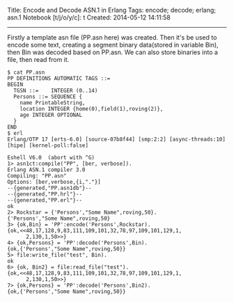 Title: Encode and Decode ASN.1 in Erlang
Tags: encode; decode; erlang; asn.1
Notebook [t/j/o/y/c]: t
Created: 2014-05-12 14:11:58

------

Firstly a template asn file (PP.asn here) was created. Then it's be used to encode some text, creating a segment binary data(stored in variable Bin), then Bin was decoded based on PP.asn. We can also store binaries into a file, then read from it.

    $ cat PP.asn
    PP DEFINITIONS AUTOMATIC TAGS ::=
    BEGIN
      TGSN ::=    INTEGER (0..14)
      Persons ::= SEQUENCE {
        name PrintableString,
        location INTEGER {home(0),field(1),roving(2)},
        age INTEGER OPTIONAL
      }
    END
    $ erl
    Erlang/OTP 17 [erts-6.0] [source-07b8f44] [smp:2:2] [async-threads:10] [hipe] [kernel-poll:false]

    Eshell V6.0  (abort with ^G)
    1> asn1ct:compile("PP", [ber, verbose]).
    Erlang ASN.1 compiler 3.0
    Compiling: "PP.asn"
    Options: [ber,verbose,{i,"."}]
    --{generated,"PP.asn1db"}--
    --{generated,"PP.hrl"}--
    --{generated,"PP.erl"}--
    ok
    2> Rockstar = {'Persons',"Some Name",roving,50}.
    {'Persons',"Some Name",roving,50}
    3> {ok,Bin} = 'PP':encode('Persons',Rockstar).    
    {ok,<<48,17,128,9,83,111,109,101,32,78,97,109,101,129,1,
          2,130,1,50>>}
    4> {ok,Persons} = 'PP':decode('Persons',Bin).  
    {ok,{'Persons',"Some Name",roving,50}}
    5> file:write_file("test", Bin).
    ok
    6> {ok, Bin2} = file:read_file("test").
    {ok,<<48,17,128,9,83,111,109,101,32,78,97,109,101,129,1,
          2,130,1,50>>}
    7> {ok,Persons} = 'PP':decode('Persons',Bin2).
    {ok,{'Persons',"Some Name",roving,50}}
